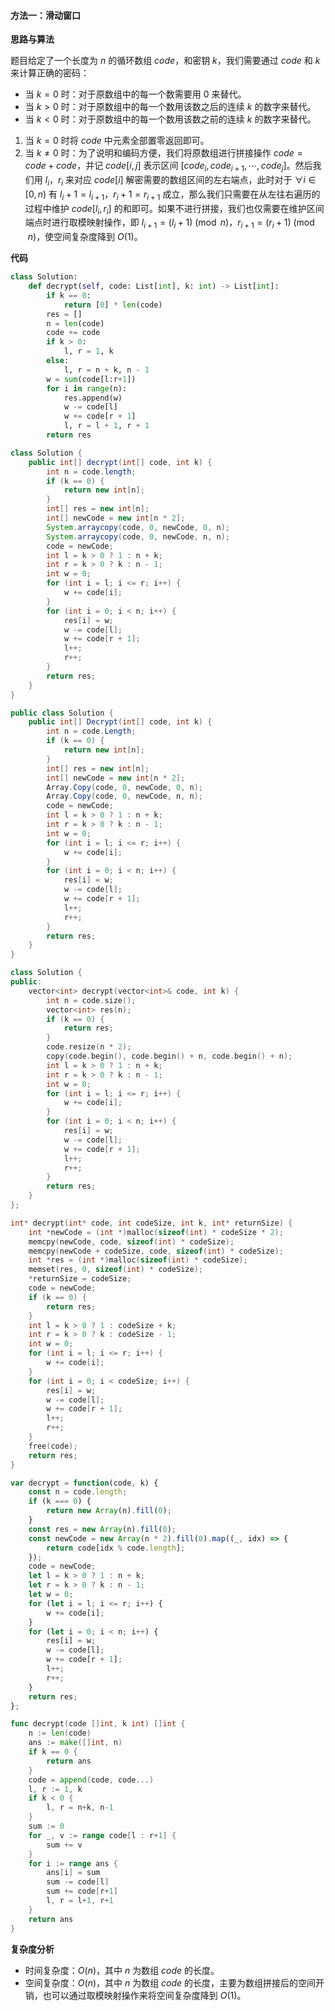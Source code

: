 #### 方法一：滑动窗口

**思路与算法**

题目给定了一个长度为 $n$ 的循环数组 $\textit{code}$，和密钥 $k$，我们需要通过 $\textit{code}$ 和 $k$ 来计算正确的密码：

- 当 $k = 0$ 时：对于原数组中的每一个数需要用 $0$ 来替代。
- 当 $k > 0$ 时：对于原数组中的每一个数用该数之后的连续 $k$ 的数字来替代。
- 当 $k < 0$ 时：对于原数组中的每一个数用该数之前的连续 $k$ 的数字来替代。

1. 当 $k = 0$ 时将 $\textit{code}$ 中元素全部置零返回即可。
2. 当 $k \ne 0$ 时：为了说明和编码方便，我们将原数组进行拼接操作 $\textit{code} = \textit{code} + \textit{code}$，并记 $\textit{code}[i,j]$ 表示区间 $[\textit{code}_i,\textit{code}_{i+1},\cdots,\textit{code}_j]$。然后我们用 $l_i$，$r_i$ 来对应 $\textit{code}[i]$ 解密需要的数组区间的左右端点，此时对于 $\forall i \in [0,n)$ 有 $l_i + 1 = l_{i + 1}$，$r_i + 1 = r_{i + 1}$ 成立，那么我们只需要在从左往右遍历的过程中维护 $\textit{code}[l_i,r_i]$ 的和即可。如果不进行拼接，我们也仅需要在维护区间端点时进行取模映射操作，即 $l_{i+1} = (l_i + 1) \pmod n$，$r_{i+1} = (r_i + 1) \pmod n$，使空间复杂度降到 $O(1)$。

**代码**

```Python [sol1-Python3]
class Solution:
    def decrypt(self, code: List[int], k: int) -> List[int]:
        if k == 0:
            return [0] * len(code)
        res = []
        n = len(code)
        code += code
        if k > 0:
            l, r = 1, k
        else:
            l, r = n + k, n - 1
        w = sum(code[l:r+1])
        for i in range(n):
            res.append(w)
            w -= code[l]
            w += code[r + 1]
            l, r = l + 1, r + 1
        return res
```

```Java [sol1-Java]
class Solution {
    public int[] decrypt(int[] code, int k) {
        int n = code.length;
        if (k == 0) {
            return new int[n];
        }
        int[] res = new int[n];
        int[] newCode = new int[n * 2];
        System.arraycopy(code, 0, newCode, 0, n);
        System.arraycopy(code, 0, newCode, n, n);
        code = newCode;
        int l = k > 0 ? 1 : n + k;
        int r = k > 0 ? k : n - 1;
        int w = 0;
        for (int i = l; i <= r; i++) {
            w += code[i];
        }
        for (int i = 0; i < n; i++) {
            res[i] = w;
            w -= code[l];
            w += code[r + 1];
            l++;
            r++;
        }
        return res;
    }
}
```

```C# [sol1-C#]
public class Solution {
    public int[] Decrypt(int[] code, int k) {
        int n = code.Length;
        if (k == 0) {
            return new int[n];
        }
        int[] res = new int[n];
        int[] newCode = new int[n * 2];
        Array.Copy(code, 0, newCode, 0, n);
        Array.Copy(code, 0, newCode, n, n);
        code = newCode;
        int l = k > 0 ? 1 : n + k;
        int r = k > 0 ? k : n - 1;
        int w = 0;
        for (int i = l; i <= r; i++) {
            w += code[i];
        }
        for (int i = 0; i < n; i++) {
            res[i] = w;
            w -= code[l];
            w += code[r + 1];
            l++;
            r++;
        }
        return res;
    }
}
```

```C++ [sol1-C++]
class Solution {
public:
    vector<int> decrypt(vector<int>& code, int k) {
        int n = code.size();
        vector<int> res(n);
        if (k == 0) {
            return res;
        }
        code.resize(n * 2);
        copy(code.begin(), code.begin() + n, code.begin() + n);
        int l = k > 0 ? 1 : n + k;
        int r = k > 0 ? k : n - 1;
        int w = 0;
        for (int i = l; i <= r; i++) {
            w += code[i];
        }
        for (int i = 0; i < n; i++) {
            res[i] = w;
            w -= code[l];
            w += code[r + 1];
            l++;
            r++;
        }
        return res;
    }
};
```

```C [sol1-C]
int* decrypt(int* code, int codeSize, int k, int* returnSize) {
    int *newCode = (int *)malloc(sizeof(int) * codeSize * 2);
    memcpy(newCode, code, sizeof(int) * codeSize);
    memcpy(newCode + codeSize, code, sizeof(int) * codeSize);
    int *res = (int *)malloc(sizeof(int) * codeSize);
    memset(res, 0, sizeof(int) * codeSize);
    *returnSize = codeSize;
    code = newCode;
    if (k == 0) {
        return res;
    }
    int l = k > 0 ? 1 : codeSize + k;
    int r = k > 0 ? k : codeSize - 1;
    int w = 0;
    for (int i = l; i <= r; i++) {
        w += code[i];
    }
    for (int i = 0; i < codeSize; i++) {
        res[i] = w;
        w -= code[l];
        w += code[r + 1];
        l++;
        r++;
    }
    free(code);
    return res;
}
```

```JavaScript [sol1-JavaScript]
var decrypt = function(code, k) {
    const n = code.length;
    if (k === 0) {
        return new Array(n).fill(0);
    }
    const res = new Array(n).fill(0);
    const newCode = new Array(n * 2).fill(0).map((_, idx) => {
        return code[idx % code.length];
    });
    code = newCode;
    let l = k > 0 ? 1 : n + k;
    let r = k > 0 ? k : n - 1;
    let w = 0;
    for (let i = l; i <= r; i++) {
        w += code[i];
    }
    for (let i = 0; i < n; i++) {
        res[i] = w;
        w -= code[l];
        w += code[r + 1];
        l++;
        r++;
    }
    return res;
};
```

```go [sol1-Golang]
func decrypt(code []int, k int) []int {
    n := len(code)
    ans := make([]int, n)
    if k == 0 {
        return ans
    }
    code = append(code, code...)
    l, r := 1, k
    if k < 0 {
        l, r = n+k, n-1
    }
    sum := 0
    for _, v := range code[l : r+1] {
        sum += v
    }
    for i := range ans {
        ans[i] = sum
        sum -= code[l]
        sum += code[r+1]
        l, r = l+1, r+1
    }
    return ans
}
```

**复杂度分析**

- 时间复杂度：$O(n)$，其中 $n$ 为数组 $\textit{code}$ 的长度。
- 空间复杂度：$O(n)$，其中 $n$ 为数组 $\textit{code}$ 的长度，主要为数组拼接后的空间开销，也可以通过取模映射操作来将空间复杂度降到 $O(1)$。